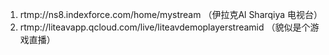 1. rtmp://ns8.indexforce.com/home/mystream
（伊拉克Al Sharqiya 电视台）
2. rtmp://liteavapp.qcloud.com/live/liteavdemoplayerstreamid
（貌似是个游戏直播）